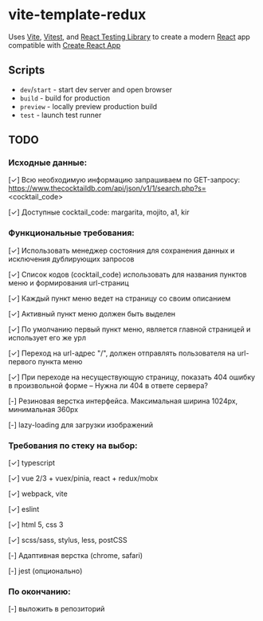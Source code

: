 # vite-template-redux

Uses [Vite](https://vitejs.dev/), [Vitest](https://vitest.dev/), and [React Testing Library](https://github.com/testing-library/react-testing-library) to create a modern [React](https://react.dev/) app compatible with [Create React App](https://create-react-app.dev/)

## Scripts

- `dev`/`start` - start dev server and open browser
- `build` - build for production
- `preview` - locally preview production build
- `test` - launch test runner

## TODO

### Исходные данные:

[✓] Всю необходимую информацию запрашиваем по GET-запросу: https://www.thecocktaildb.com/api/json/v1/1/search.php?s=<cocktail_code>

[✓] Доступные cocktail_code: margarita, mojito, a1, kir

### Функциональные требования:

[✓] Использовать менеджер состояния для сохранения данных и исключения дублирующих запросов

[✓] Список кодов (cocktail_code) использовать для названия пунктов меню и формирования url-страниц

[✓] Каждый пункт меню ведет на страницу со своим описанием

[✓] Активный пункт меню должен быть выделен

[✓] По умолчанию первый пункт меню, является главной страницей и использует его же урл

[✓] Переход на url-адрес "/", должен отправлять пользователя на url-первого пункта меню

[✓] При переходе на несуществующую страницу, показать 404 ошибку в произвольной форме
– Нужна ли 404 в ответе сервера?

[-] Резиновая верстка интерфейса. Максимальная ширина 1024px, минимальная 360px

[-] lazy-loading для загрузки изображений

### Требования по стеку на выбор:

[✓] typescript

[✓] vue 2/3 + vuex/pinia, react + redux/mobx

[✓] webpack, vite

[✓] eslint

[✓] html 5, css 3

[✓] scss/sass, stylus, less, postCSS

[-] Адаптивная верстка (chrome, safari)

[-] jest (опционально)

### По окончанию:

[-] выложить в репозиторий
